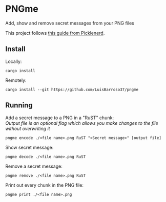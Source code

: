 # PNGme

Add, show and remove secret messages from your PNG files

This project follows [this guide from Picklenerd](https://picklenerd.github.io/pngme_book/).

## Install

Locally:

    cargo install

Remotely:

    cargo install --git https://github.com/LuisBarroso37/pngme

## Running

Add a secret message to a PNG in a "RuST" chunk:\
_Output file is an optional flag which allows you make changes to the file without overwriting it_

    pngme encode ./<file name>.png RuST "<Secret message>" [output file]

Show secret message:

    pngme decode ./<file name>.png RuST

Remove a secret message:

    pngme remove ./<file name>.png RuST

Print out every chunk in the PNG file:

    pngme print ./<file name>.png
